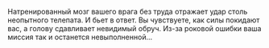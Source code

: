 Натренированный мозг вашего врага без труда отражает удар столь неопытного телепата. И бьет в ответ. Вы чувствуете, как силы покидают вас, а голову сдавливает невидимый обруч. Из-за роковой ошибки ваша миссия так и останется невыполненной...

